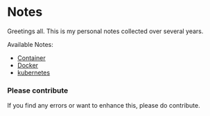 # Notes
Greetings all. This is my personal notes collected over several years.

Available Notes:

* [Container](./sw/container.org)
* [Docker](./sw/docker.org)
* [kubernetes](./sw/kubernetes.org)


### Please contribute
If you find any errors or want to enhance this, please do contribute.
